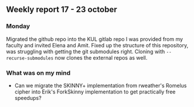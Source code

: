 ## Weekly report 17 - 23 october
### Monday
Migrated the github repo into the KUL gitlab repo I was provided from my faculty and invited Elena and Amit. 
Fixed up the structure of this repository, was struggling with getting the git submodules right.
Cloning with `--recurse-submodules` now clones the external repos as well.


### What was on my mind
- Can we migrate the SKINNY+ implementation from rweather's Romelus cipher into Erik's ForkSkinny implementation to get practically free speedups?